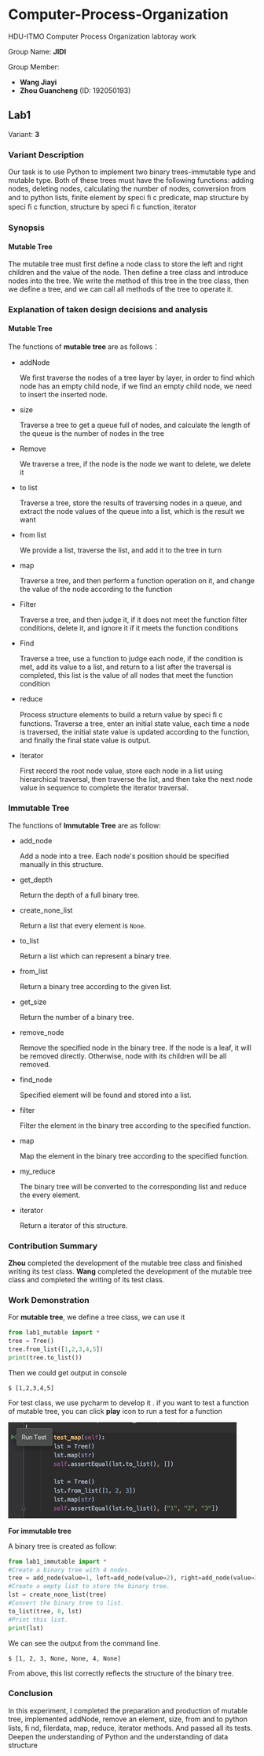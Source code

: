 # Computer-Process-Organization
HDU-ITMO Computer Process Organization labtoray work

Group Name: **JIDI**

Group Member: 

- **Wang Jiayi**
- **Zhou Guancheng** (ID: 192050193)

## Lab1 

Variant:  **3**

### Variant Description

Our task is to use Python to implement two binary trees-immutable type and mutable type.  Both of these trees must have the following functions: adding nodes, deleting nodes, calculating the number of nodes, conversion from and to python lists, finite element by speci ﬁ c predicate, map structure by speci ﬁ c function, structure by speci ﬁ c function, iterator

### Synopsis 

#### Mutable Tree

The mutable tree must first define a node class to store the left and right children and the value of the node. Then define a tree class and introduce nodes into the tree. We write the method of this tree in the tree class, then we define a tree, and we can call all methods of the tree to operate it.

### Explanation of taken design decisions and analysis

#### Mutable Tree

The functions of **mutable tree** are as follows：

- addNode

  We first traverse the nodes of a tree layer by layer, in order to find which node has an empty child node, if we find an empty child node, we need to insert the inserted node.

- size

  Traverse a tree to get a queue full of nodes, and calculate the length of the queue is the number of nodes in the tree

- Remove

  We traverse a tree, if the node is the node we want to delete, we delete it

- to list

  Traverse a tree, store the results of traversing nodes in a queue, and extract the node values of the queue into a list, which is the result we want

- from list

  We provide a list, traverse the list, and add it to the tree in turn

- map

  Traverse a tree, and then perform a function operation on it, and change the value of the node according to the function

- Filter

  Traverse a tree, and then judge it, if it does not meet the function filter conditions, delete it, and ignore it if it meets the function conditions

- Find

  Traverse a tree, use a function to judge each node, if the condition is met, add its value to a list, and return to a list after the traversal is completed, this list is the value of all nodes that meet the function condition

- reduce

  Process structure elements to build a return value by speci ﬁ c functions. Traverse a tree, enter an initial state value, each time a node is traversed, the initial state value is updated according to the function, and finally the final state value is output.

- Iterator

  First record the root node value, store each node in a list using hierarchical traversal, then traverse the list, and then take the next node value in sequence to complete the iterator traversal.

### Immutable Tree 

The functions of **Immutable Tree** are as follow:  

* add_node 

  Add a node into a tree. Each node's position should be specified manually in this structure.
* get_depth 

  Return the depth of a full binary tree.
* create_none_list 

  Return a list that every element is `None`.
* to_list 

  Return a list which can represent a binary tree.  
* from_list

  Return a binary tree according to the given list.  
* get_size 

  Return the number of a binary tree.  
* remove_node 

  Remove the specified node in the binary tree. If the node is a leaf, it will be removed directly. Otherwise, node with its children will be all removed.
* find_node 

  Specified element will be found and stored into a list.
* filter 

  Filter the element in the binary tree according to the specified function.  
* map 

  Map the element in the binary tree according to the specified function.
* my_reduce 

  The binary tree will be converted to the corresponding list and reduce the every element.
* iterator 

  Return a iterator of this structure.

### Contribution Summary

**Zhou** completed the development of the mutable tree class and finished writing its test class. **Wang** completed the development of the mutable tree class and completed the writing of its test class.

### Work Demonstration

For **mutable tree**, we define a tree class, we can use it

```python
from lab1_mutable import *
tree = Tree()
tree.from_list([1,2,3,4,5])
print(tree.to_list())
```

Then we could get output in console

```shell
$ [1,2,3,4,5]
```

For test class, we use pycharm to develop it . if you want to test a function of mutable tree, you can click  **play** icon to run a test for a function

![image-20200506152705449](https://github.com/MadlifeZhou/Computer-Process-Organization/blob/master/test.jpg)

**For immutable tree**

A binary tree is created as follow:

```python
from lab1_immutable import *
#Create a binary tree with 4 nodes.
tree = add_node(value=1, left=add_node(value=2), right=add_node(value=3, left=Node(value=4)))
#Create a empty list to store the binary tree.
lst = create_none_list(tree)
#Convert the binary tree to list.
to_list(tree, 0, lst)
#Print this list.
print(lst)
```

We can see the output from the command line.

```shell
$ [1, 2, 3, None, None, 4, None]
```

From above, this list correctly reflects the structure of the binary tree.

### Conclusion

In this experiment, I completed the preparation and production of mutable tree, implemented addNode, remove an element, size, from and to python lists, ﬁ nd, filerdata, map, reduce, iterator methods. And passed all its tests. Deepen the understanding of Python and the understanding of data structure





###### 






